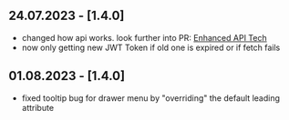 ## 24.07.2023 - [1.4.0]

- changed how api works. look further into
  PR: [Enhanced API Tech](https://github.com/whosFritz/MensiMates/pull/140)
- now only getting new JWT Token if old one is expired or if fetch fails

## 01.08.2023 - [1.4.0]

- fixed tooltip bug for drawer menu by "overriding" the default leading attribute